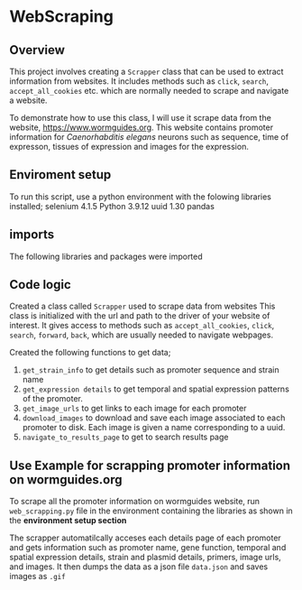 # WebScraping
## Overview
This project involves creating a `Scrapper` class that can be used to extract information from websites. It includes methods such as `click`, `search`, `accept_all_cookies` etc. which are normally needed to scrape and navigate a website. 

To demonstrate how to use this class, I will use it scrape data from the website, https://www.wormguides.org. This website contains promoter information for *Caenorhabditis elegans* neurons such as sequence, time of expresson, tissues of expression and images for the expression.

## Enviroment setup
To run this script, use a python environment with the folowing libraries installed;
selenium         4.1.5
Python           3.9.12
uuid             1.30
pandas

## imports
The following libraries and packages were imported


## Code logic
Created a class called `Scrapper` used to scrape data from websites
This class is initialized with the url and path to the driver of your website of interest.
It gives access to methods such as `accept_all_cookies`, `click`, `search`, `forward`, `back`, which are usually needed to navigate webpages. 

Created the following functions to get data;
1. `get_strain_info` to get details such as promoter sequence and strain name
2. `get_expression details` to get temporal and spatial expression patterns of the promoter.
3. `get_image_urls` to get links to each image for each promoter
4. `download_images` to download and save each image associated to each promoter to disk. Each image is given a name corresponding to a uuid.
5. `navigate_to_results_page` to get to search results page


## Use Example for scrapping promoter information on wormguides.org
To scrape all the promoter information on wormguides website, run `web_scrapping.py` file in the environment containing the libraries as shown in the **environment setup section**

The scrapper automatilcally acceses each details page of each promoter and gets information such as promoter
name, gene function, temporal and spatial expression details, strain and plasmid details, primers, image urls, and images. It then dumps the data as a json file `data.json` and saves images as `.gif` 

